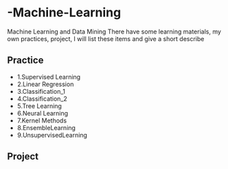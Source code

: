 # -Machine-Learning
Machine Learning and Data Mining
There have some learning materials, my own practices, project, I will list these items and give a short describe
## Practice
  * 1.Supervised Learning
  * 2.Linear Regression
  * 3.Classification_1
  * 4.Classification_2
  * 5.Tree Learning
  * 6.Neural Learning
  * 7.Kernel Methods
  * 8.EnsembleLearning
  * 9.UnsupervisedLearning
## Project
